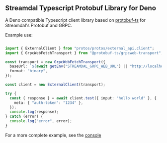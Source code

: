 ## Streamdal Typescript Protobuf Library for Deno

A Deno compatible Typescript client library based on [protobuf-ts](https://github.com/timostamm/protobuf-ts) 
for Streamdal's Protobuf and GRPC. 

Example use:

```typescript

import { ExternalClient } from "protos/protos/external_api.client";
import { GrpcWebFetchTransport } from "@protobuf-ts/grpcweb-transport";

const transport = new GrpcWebFetchTransport({
  baseUrl: `${await getEnv("STREAMDAL_GRPC_WEB_URL") || "http://localhost:9091"}`,
  format: "binary",
});

const client = new ExternalClient(transport);

try {
  const { response } = await client.test({ input: "hello world" }, {
    meta: { "auth-token": "1234" },
  });
  console.log(response);
} catch (error) {
  console.log("error", error);
}

```

For a more complete example, see the [console](https://github.com/streamdal/streamdal/tree/main/apps/console)
